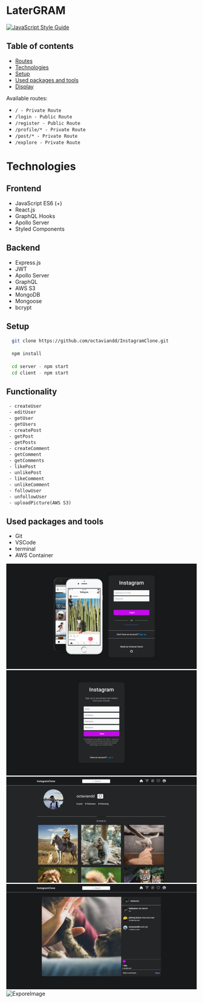 <!-- @format -->

# LaterGRAM

[![JavaScript Style Guide](https://img.shields.io/badge/code_style-standard-brightgreen.svg)](https://standardjs.com)

## Table of contents

- [Routes](#routes)
- [Technologies](#technologies)
- [Setup](#setup)
- [Used packages and tools](#used-packages-and-tools)
- [Display](#display)

Available routes:

- `/ - Private Route`
- `/login - Public Route`
- `/register - Public Route`
- `/profile/* - Private Route`
- `/post/* - Private Route`
- `/explore - Private Route`

# Technologies

## Frontend

- JavaScript ES6 (+)
- React.js
- GraphQL Hooks
- Apollo Server
- Styled Components

## Backend

- Express.js
- JWT
- Apollo Server
- GraphQL
- AWS S3
- MongoDB
- Mongoose
- bcrypt

## Setup

```bash
  git clone https://github.com/octaviandd/InstagramClone.git

  npm install

  cd server - npm start
  cd client - npm start
```

## Functionality

```
 - createUser
 - editUser
 - getUser
 - getUsers
 - createPost
 - getPost
 - getPosts
 - createComment
 - getComment
 - getComments
 - likePost
 - unlikePost
 - likeComment
 - unlikeComment
 - followUser
 - unfollowUser
 - uploadPicture(AWS S3)

```

## Used packages and tools

- Git
- VSCode
- terminal
- AWS Container

![LoginImage](./gitAssets/loginscreen.png)
![RegisterImage](./gitAssets/registerscreen.png)
![ProfileImage](./gitAssets/profilescreen.png)
![PostImage](./gitAssets/postscreen.png)
![ExporeImage](./gitAssets/explorescreen.png)
